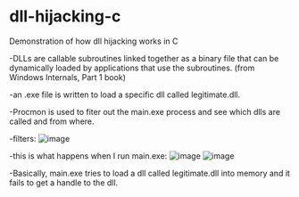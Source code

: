 # dll-hijacking-c
Demonstration of how dll hijacking works in C


-DLLs are callable subroutines linked together as a binary file that can be dynamically loaded by applications that use the subroutines. (from Windows Internals, Part 1 book)

-an .exe file is written to load a specific dll called legitimate.dll.

-Procmon is used to fiter out the main.exe process and see which dlls are called and from where.

-filters:
![image](https://github.com/user-attachments/assets/42ed8719-5e38-4279-a884-1453d38327bf)

-this is what happens when I run main.exe:
![image](https://github.com/user-attachments/assets/d7b55576-0def-4943-bd15-08bafa4aaedc)
![image](https://github.com/user-attachments/assets/6bf0ba9c-f39e-4d73-85a3-2b4f6afe0a29)


-Basically, main.exe tries to load a dll called legitimate.dll into memory and it fails to get a handle to the dll.

